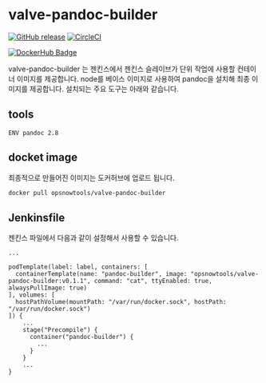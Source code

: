 # valve-pandoc-builder

[![GitHub release](https://img.shields.io/github/release/opsnow-tools/valve-pandoc-builder.svg)](https://github.com/opsnow-tools/valve-pandoc-builder/releases)
[![CircleCI](https://circleci.com/gh/opsnow-tools/valve-pandoc-builder.svg?style=svg)](https://circleci.com/gh/opsnow-tools/valve-pandoc-builder)

[![DockerHub Badge](http://dockeri.co/image/opsnowtools/valve-pandoc-builder)](https://hub.docker.com/r/opsnowtools/valve-pandoc-builder/)

valve-pandoc-builder 는 젠킨스에서 젠킨스 슬레이브가 단위 작업에 사용할 컨테이너 이미지를 제공합니다.
node를 베이스 이미지로 사용하여 pandoc을 설치해 최종 이미지를 제공합니다.
설치되는 주요 도구는 아래와 같습니다.

## tools
```
ENV pandoc 2.8
```

## docket image
최종적으로 만들어진 이미지는 도커허브에 업로드 됩니다.
```bash
docker pull opsnowtools/valve-pandoc-builder
```

## Jenkinsfile
젠킨스 파일에서 다음과 같이 설정해서 사용할 수 있습니다.
```
...

podTemplate(label: label, containers: [
  containerTemplate(name: "pandoc-builder", image: "opsnowtools/valve-pandoc-builder:v0.1.1", command: "cat", ttyEnabled: true, alwaysPullImage: true)
], volumes: [
  hostPathVolume(mountPath: "/var/run/docker.sock", hostPath: "/var/run/docker.sock")
]) {
    ...
    stage("Precompile") {
      container("pandoc-builder") {
        ...
      }
    }
    ...
}
```